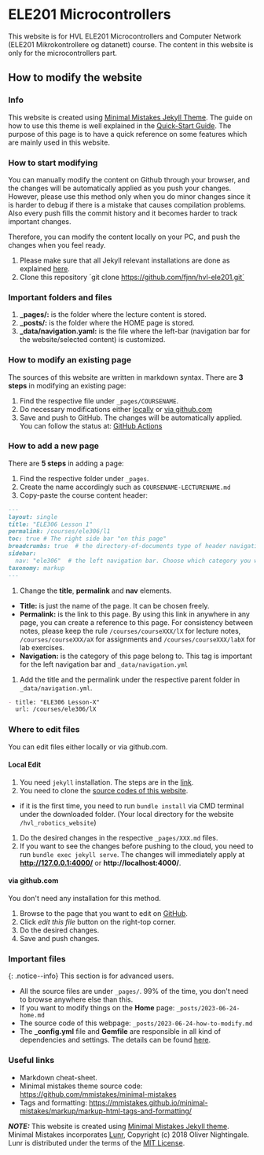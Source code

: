 # ELE201 Microcontrollers
This website is for HVL ELE201 Microcontrollers and Computer Network (ELE201 Mikrokontrollere og datanett) course. The content in this website is only for the microcontrollers part.

## How to modify the website

### Info
This website is created using [Minimal Mistakes Jekyll Theme](https://mmistakes.github.io/minimal-mistakes/). The guide on how to use this theme is well explained in the [Quick-Start Guide](https://mmistakes.github.io/minimal-mistakes/). The purpose of this page is to have a quick reference on some features which are mainly used in this website.

### How to start modifying
You can manually modify the content on Github through your browser, and the changes will be automatically applied as you push your changes. However, please use this method only when you do minor changes since it is harder to debug if there is a mistake that causes compilation problems. Also every push fills the commit history and it becomes harder to track important changes.

Therefore, you can modify the content locally on your PC, and push the changes when you feel ready.

1. Please make sure that all Jekyll relevant installations are done as explained [here](https://jekyllrb.com/docs/installation/).
2. Clone this repository ´git clone https://github.com/fjnn/hvl-ele201.git´


### Important folders and files
1. **_pages/:** is the folder where the lecture content is stored.
2. **_posts/:** is the folder where the HOME page is stored.
3. **_data/navigation.yaml:** is the file where the left-bar (navigation bar for the website/selected content) is customized.

### How to modify an existing page
The sources of this website are written in markdown syntax. There are **3 steps** in modifying an existing page:

1. Find the respective file under `_pages/COURSENAME`.
1. Do necessary modifications either [locally](#local-edit) or [via github.com](#via-githubcom)
1. Save and push to GitHub. The changes will be automatically applied. You can follow the status at: [GitHub Actions](https://github.com/frdedynamics/hvl_robotics_website/actions)

### How to add a new page
There are **5 steps** in adding a page:

1. Find the respective folder under `_pages`.
1. Create the name accordingly such as `COURSENAME-LECTURENAME.md`
1. Copy-paste the course content header:
```markdown
---
layout: single
title: "ELE306 Lesson 1"
permalink: /courses/ele306/l1
toc: true # The right side bar "on this page"
breadcrumbs: true  # the directory-of-documents type of header navigation
sidebar:
  nav: "ele306"  # the left navigation bar. Choose which category you want.
taxonomy: markup
---
```
1. Change the **title**, **permalink** and **nav** elements.
  - **Title:** is just the name of the page. It can be chosen freely.
  - **Permalink:** is the link to this page. By using this link in anywhere in any page, you can create a reference to this page. For consistency between notes, please keep the rule `/courses/courseXXX/lX` for lecture notes, `/courses/courseXXX/aX` for assignments and `/courses/courseXXX/labX` for lab exercises.
  - **Navigation:** is the category of this page belong to. This tag is important for the left navigation bar and `_data/navigation.yml`
1. Add the title and the permalink under the respective parent folder in `_data/navigation.yml`.

  ```markdown
  - title: "ELE306 Lesson-X"
    url: /courses/ele306/lX
  ```


### Where to edit files
You can edit files either locally or via github.com.

#### Local Edit
1. You need `jekyll` installation. The steps are in the [link](https://jekyllrb.com/docs/installation/windows/).
1. You need to clone the [source codes of this website](https://github.com/frdedynamics/hvl_robotics_website).
  - if it is the first time, you need to run `bundle install` via CMD terminal under the downloaded folder. (Your local directory for the website `/hvl_robotics_website`)
1. Do the desired changes in the respective `_pages/XXX.md` files.
1. If you want to see the changes before pushing to the cloud, you need to run `bundle exec jekyll serve`. The changes will immediately apply at **http://127.0.0.1:4000/** or **http://localhost:4000/**.


#### via github.com
You don't need any installation for this method.
1. Browse to the page that you want to edit on [GitHub](https://github.com/frdedynamics/hvl_robotics_website).
1. Click *edit this file* button on the right-top corner.
1. Do the desired changes.
1. Save and push changes.


### Important files

{: .notice--info} 
This section is for advanced users.

- All the source files are under `_pages/`. 99% of the time, you don't need to browse anywhere else than this.
- If you want to modify things on the **Home** page: `_posts/2023-06-24-home.md`
- The source code of this webpage: `_posts/2023-06-24-how-to-modify.md`
- The **_config.yml** file and **Gemfile** are responsible in all kind of dependencies and settings. The details can be found [here](https://jekyllrb.com/docs/structure/).


### Useful links

- Markdown cheat-sheet.
- Minimal mistakes theme source code: https://github.com/mmistakes/minimal-mistakes
- Tags and formatting: https://mmistakes.github.io/minimal-mistakes/markup/markup-html-tags-and-formatting/




**_NOTE:_**  This website is created using [Minimal Mistakes Jekyll theme](https://mmistakes.github.io/minimal-mistakes/).
Minimal Mistakes incorporates [Lunr](http://lunrjs.com),
Copyright (c) 2018 Oliver Nightingale.
Lunr is distributed under the terms of the [MIT License](http://opensource.org/licenses/MIT).
